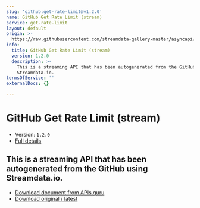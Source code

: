 ```yaml
---
slug: 'github:get-rate-limit@v1.2.0'
name: GitHub Get Rate Limit (stream)
service: get-rate-limit
layout: default
origin: >-
  https://raw.githubusercontent.com/streamdata-gallery-master/asyncapi/master/_listings/github/github-get-rate-limit-stream-async.md
info:
  title: GitHub Get Rate Limit (stream)
  version: 1.2.0
  description: >-
    This is a streaming API that has been autogenerated from the GitHub using
    Streamdata.io.
termsOfService: ''
externalDocs: {}

---
```

# GitHub Get Rate Limit (stream)

* Version: `1.2.0`
* [Full details](../html/github:get-rate-limit@v1.2.0.html)



## This is a streaming API that has been autogenerated from the GitHub using Streamdata.io.



* [Download document from APIs.guru](https://raw.githubusercontent.com/APIs-guru/asyncapi-directory/master/docs/APIs/github%3Aget-rate-limit%40v1.2.0.yaml)
* [Download original / latest](https://raw.githubusercontent.com/streamdata-gallery-master/asyncapi/master/_listings/github/github-get-rate-limit-stream-async.md)

<script type="application/ld+json">
{
  "@context": "http://schema.org/",
  "@type": "WebAPI",
  "description": "This is a streaming API that has been autogenerated from the GitHub using Streamdata.io.",
  "documentation": "",

  "name": "GitHub Get Rate Limit (stream)"
}
</script>
